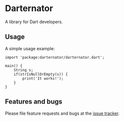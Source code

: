 # Darternator

A library for Dart developers.

## Usage

A simple usage example:

    import 'package:darternator/darternator.dart';

    main() {
        String s;
        if(strIsNullOrEmpty(s)) {
            print('It works!');
        }
    }

## Features and bugs

Please file feature requests and bugs at the [issue tracker][tracker].

[tracker]: https://github.com/darylrue/Darternator/issues
